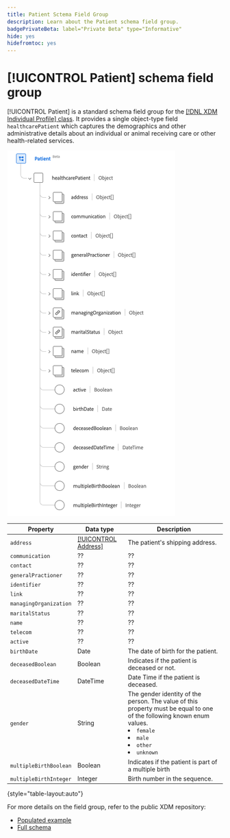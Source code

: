 ```yaml
---
title: Patient Sctema Field Group
description: Learn about the Patient schema field group.
badgePrivateBeta: label="Private Beta" type="Informative"
hide: yes
hidefromtoc: yes
---
```

# [!UICONTROL Patient] schema field group

[!UICONTROL Patient] is a standard schema field group for the [[!DNL XDM Individual Profile] class](../../classes/individual-profile.md). It provides a single object-type field `healthcarePatient` which captures the demographics and other administrative details about an individual or animal receiving care or other health-related services.

![Field group structure](../../images/field-groups/patient.png)

| Property | Data type | Description |
| --- | --- | --- |
| `address` | [[!UICONTROL Address]](../../data-types/address.md) | The patient's shipping address. |
| `communication`| ?? | ?? |
| `contact` | ?? | ?? |
| `generalPractioner` | ?? | ??|
| `identifier` | ?? | ?? |
| `link` | ?? | ?? |
| `managingOrganization` | ?? | ?? |
| `maritalStatus` | ?? | ?? |
| `name` | ?? | ?? |
| `telecom` | ?? | ?? |
| `active` | ?? | ?? |
| `birthDate` | Date | The date of birth for the patient. |
| `deceasedBoolean` | Boolean | Indicates if the patient is deceased or not. |
| `deceasedDateTime` | DateTime | Date Time if the patient is deceased. |
| `gender` | String | The gender identity of the person. The value of this property must be equal to one of the following known enum values. <li> `female` </li> <li> `male` </li> <li> `other` </li> <li> `unknown`</li> |
| `multipleBirthBoolean` | Boolean | Indicates if the patient is part of a multiple birth|
| `multipleBirthInteger` | Integer | Birth number in the sequence. |

{style="table-layout:auto"}

For more details on the field group, refer to the public XDM repository:

* [Populated example](https://github.com/adobe/xdm/blob/master/extensions/industry/healthcare/fhir/fieldgroups/patient.example.1.json)
* [Full schema](https://github.com/adobe/xdm/blob/master/extensions/industry/healthcare/fhir/fieldgroups/patient.schema.json)
